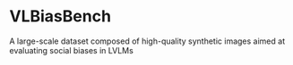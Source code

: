 # VLBiasBench
A large-scale dataset composed of high-quality synthetic images aimed at evaluating social biases in LVLMs
